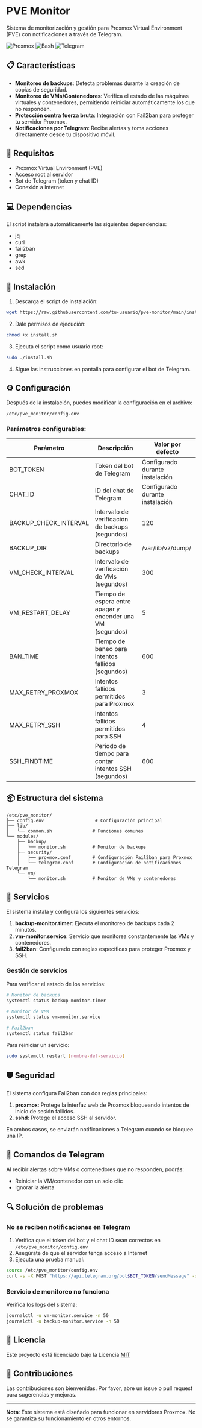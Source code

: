# PVE Monitor

Sistema de monitorización y gestión para Proxmox Virtual Environment (PVE) con notificaciones a través de Telegram.

![Proxmox](https://img.shields.io/badge/Proxmox-E57000?style=for-the-badge&logo=proxmox&logoColor=white)
![Bash](https://img.shields.io/badge/Bash-4EAA25?style=for-the-badge&logo=gnu-bash&logoColor=white)
![Telegram](https://img.shields.io/badge/Telegram-2CA5E0?style=for-the-badge&logo=telegram&logoColor=white)

## 📋 Características

- **Monitoreo de backups**: Detecta problemas durante la creación de copias de seguridad.
- **Monitoreo de VMs/Contenedores**: Verifica el estado de las máquinas virtuales y contenedores, permitiendo reiniciar automáticamente los que no responden.
- **Protección contra fuerza bruta**: Integración con Fail2ban para proteger tu servidor Proxmox.
- **Notificaciones por Telegram**: Recibe alertas y toma acciones directamente desde tu dispositivo móvil.

## 🔧 Requisitos

- Proxmox Virtual Environment (PVE)
- Acceso root al servidor
- Bot de Telegram (token y chat ID)
- Conexión a Internet

## 💻 Dependencias

El script instalará automáticamente las siguientes dependencias:
- jq
- curl
- fail2ban
- grep
- awk
- sed

## 🚀 Instalación

1. Descarga el script de instalación:

```bash
wget https://raw.githubusercontent.com/tu-usuario/pve-monitor/main/install.sh
```

2. Dale permisos de ejecución:

```bash
chmod +x install.sh
```

3. Ejecuta el script como usuario root:

```bash
sudo ./install.sh
```

4. Sigue las instrucciones en pantalla para configurar el bot de Telegram.

## ⚙️ Configuración

Después de la instalación, puedes modificar la configuración en el archivo:

```
/etc/pve_monitor/config.env
```

### Parámetros configurables:

| Parámetro | Descripción | Valor por defecto |
|-----------|-------------|-------------------|
| BOT_TOKEN | Token del bot de Telegram | Configurado durante instalación |
| CHAT_ID | ID del chat de Telegram | Configurado durante instalación |
| BACKUP_CHECK_INTERVAL | Intervalo de verificación de backups (segundos) | 120 |
| BACKUP_DIR | Directorio de backups | /var/lib/vz/dump/ |
| VM_CHECK_INTERVAL | Intervalo de verificación de VMs (segundos) | 300 |
| VM_RESTART_DELAY | Tiempo de espera entre apagar y encender una VM (segundos) | 5 |
| BAN_TIME | Tiempo de baneo para intentos fallidos (segundos) | 600 |
| MAX_RETRY_PROXMOX | Intentos fallidos permitidos para Proxmox | 3 |
| MAX_RETRY_SSH | Intentos fallidos permitidos para SSH | 4 |
| SSH_FINDTIME | Periodo de tiempo para contar intentos SSH (segundos) | 600 |

## 📦 Estructura del sistema

```
/etc/pve_monitor/
├── config.env                   # Configuración principal
├── lib/
│   └── common.sh               # Funciones comunes
└── modules/
    ├── backup/
    │   └── monitor.sh          # Monitor de backups
    ├── security/
    │   ├── proxmox.conf        # Configuración Fail2ban para Proxmox
    │   └── telegram.conf       # Configuración de notificaciones Telegram
    └── vm/
        └── monitor.sh          # Monitor de VMs y contenedores
```

## 🔄 Servicios

El sistema instala y configura los siguientes servicios:

1. **backup-monitor.timer**: Ejecuta el monitoreo de backups cada 2 minutos.
2. **vm-monitor.service**: Servicio que monitorea constantemente las VMs y contenedores.
3. **fail2ban**: Configurado con reglas específicas para proteger Proxmox y SSH.

### Gestión de servicios

Para verificar el estado de los servicios:

```bash
# Monitor de backups
systemctl status backup-monitor.timer

# Monitor de VMs
systemctl status vm-monitor.service

# Fail2ban
systemctl status fail2ban
```

Para reiniciar un servicio:

```bash
sudo systemctl restart [nombre-del-servicio]
```

## 🛡️ Seguridad

El sistema configura Fail2ban con dos reglas principales:

1. **proxmox**: Protege la interfaz web de Proxmox bloqueando intentos de inicio de sesión fallidos.
2. **sshd**: Protege el acceso SSH al servidor.

En ambos casos, se enviarán notificaciones a Telegram cuando se bloquee una IP.

## 💬 Comandos de Telegram

Al recibir alertas sobre VMs o contenedores que no responden, podrás:

- Reiniciar la VM/contenedor con un solo clic
- Ignorar la alerta

## 🔍 Solución de problemas

### No se reciben notificaciones en Telegram

1. Verifica que el token del bot y el chat ID sean correctos en `/etc/pve_monitor/config.env`
2. Asegúrate de que el servidor tenga acceso a Internet
3. Ejecuta una prueba manual:

```bash
source /etc/pve_monitor/config.env
curl -s -X POST "https://api.telegram.org/bot$BOT_TOKEN/sendMessage" -d "chat_id=$CHAT_ID" -d "text=Mensaje de prueba"
```

### Servicio de monitoreo no funciona

Verifica los logs del sistema:

```bash
journalctl -u vm-monitor.service -n 50
journalctl -u backup-monitor.service -n 50
```

## 📄 Licencia

Este proyecto está licenciado bajo la Licencia [MIT](LICENSE)

## 👥 Contribuciones

Las contribuciones son bienvenidas. Por favor, abre un issue o pull request para sugerencias y mejoras.

---

**Nota**: Este sistema está diseñado para funcionar en servidores Proxmox. No se garantiza su funcionamiento en otros entornos.
